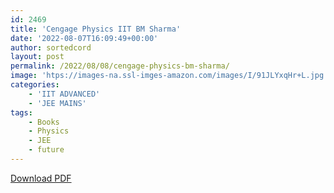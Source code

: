 ```yaml
---
id: 2469
title: 'Cengage Physics IIT BM Sharma'
date: '2022-08-07T16:09:49+00:00'
author: sortedcord
layout: post
permalink: /2022/08/08/cengage-physics-bm-sharma/
image: 'htps://images-na.ssl-imges-amazon.com/images/I/91JLYxqHr+L.jpg'
categories:
    - 'IIT ADVANCED'
    - 'JEE MAINS'
tags:
    - Books
    - Physics
    - JEE
    - future
---
```


[Download PDF]()